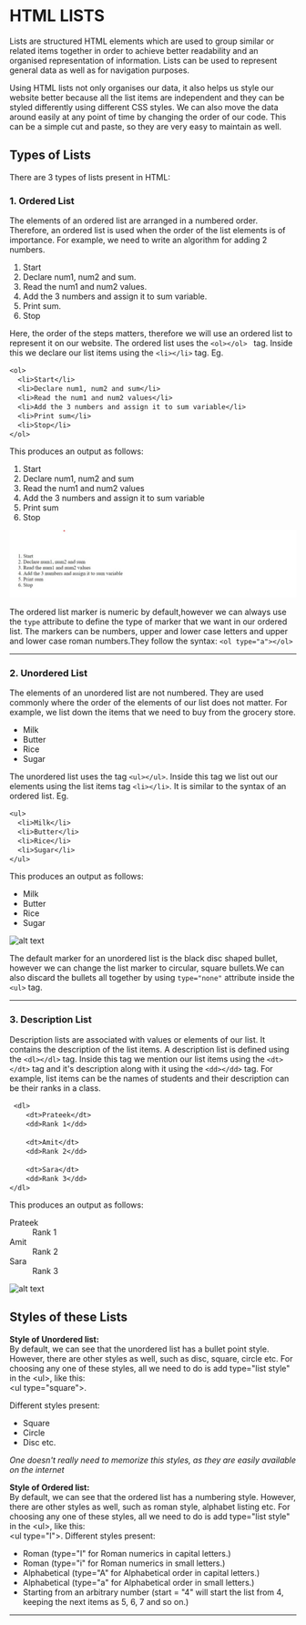 # HTML LISTS
Lists are structured HTML elements which are used to group similar or related items together in order to achieve better readability and an organised representation of information. Lists can be used to represent general data as well as for navigation purposes. 

Using HTML lists not only organises our data, it also helps us style our website better because all the list items are independent and they can be styled differently using different CSS styles. We can also move the data around easily at any point of time by changing the order of our code. This can be a simple cut and paste, so they are very 
easy to maintain as well.

## Types of Lists
There are 3 types of lists present in HTML:
### 1. Ordered List
The elements of an ordered list are arranged in a numbered order. Therefore, an ordered list is used when the order of the list elements is of importance. 
For example, we need to write an algorithm for adding 2 numbers.

1. Start
2. Declare num1, num2 and sum.
3. Read the num1 and num2 values.
4. Add the 3 numbers and assign it to sum variable.
5. Print sum.
6. Stop

Here, the order of the steps matters, therefore we will use an ordered list to represent it on our website. The ordered list uses the ``` <ol></ol>  ``` tag. Inside this we declare our list items using the ``` <li></li> ``` tag. 
Eg.
```
<ol>
  <li>Start</li>
  <li>Declare num1, num2 and sum</li>
  <li>Read the num1 and num2 values</li>
  <li>Add the 3 numbers and assign it to sum variable</li>
  <li>Print sum</li>
  <li>Stop</li>
</ol>
```


This produces an output as follows:
<ol>
  <li>Start</li>
  <li>Declare num1, num2 and sum</li>
  <li>Read the num1 and num2 values</li>
  <li>Add the 3 numbers and assign it to sum variable</li>
  <li>Print sum</li>
  <li>Stop</li>
</ol>

![alt text](assets/ol.jpg)

The ordered list marker is numeric by default,however we can always use the ```type``` attribute to define the type of marker that we want in our ordered list. The markers can be numbers, upper and lower case letters and upper and lower case roman numbers.They follow the syntax:
``` <ol type="a"></ol> ``` 

---

### 2. Unordered List
The elements of an unordered list are not numbered. They are used commonly where the order of the elements of our list does not matter. For example, we list down the items that we need to buy from the grocery store. 

- Milk
- Butter
- Rice
- Sugar

The unordered list uses the tag ``` <ul></ul> ```. Inside this tag we list out our elements using the list items tag ``` <li></li> ```. It is similar to the syntax of an ordered list.
Eg.
```
<ul>
  <li>Milk</li>
  <li>Butter</li>
  <li>Rice</li>
  <li>Sugar</li>
</ul>
```

This produces an output as follows:
<ul>
  <li>Milk</li>
  <li>Butter</li>
  <li>Rice</li>
  <li>Sugar</li>
</ul>

![alt text](assets/ul.jpg)

The default marker for an unordered list is the black disc shaped bullet, however we can change the list marker to circular, square bullets.We can also discard the bullets all together by using ``` type="none" ``` attribute inside the ``` <ul> ``` tag.

---

### 3. Description List
Description lists are associated with values or elements of our list. It contains the description of the list items. A description list is defined using the ``` <dl></dl> ``` tag. Inside this tag we mention our list items using the ``` <dt></dt> ``` tag and it's description along with it using the ``` <dd></dd> ``` tag.
For example, list items can be the names of students and their description can be their ranks in a class.


```
 <dl>
    <dt>Prateek</dt>
    <dd>Rank 1</dd>

    <dt>Amit</dt>
    <dd>Rank 2</dd>

    <dt>Sara</dt>
    <dd>Rank 3</dd>
</dl>
```

This produces an output as follows:
<dl>
    <dt>Prateek</dt>
    <dd>Rank 1</dd>
   <dt>Amit</dt>
    <dd>Rank 2</dd>
   <dt>Sara</dt>
    <dd>Rank 3</dd>
</dl>

![alt text](assets/dl.jpg)

## Styles of these Lists

**Style of Unordered list:** <br>
By default, we can see that the unordered list has a bullet point style. However, there are other styles as well, such as disc, square, circle etc. For choosing any one of these styles, all we need to do is add type="list style" in the &lt;ul&gt;, like this:
<br> &lt;ul type="square"&gt;.

Different styles present: 
- Square
- Circle
- Disc etc.

*One doesn't really need to memorize this styles, as they are easily available on the internet*

**Style of Ordered list:** <br>
By default, we can see that the ordered list has a numbering style. However, there are other styles as well, such as roman style, alphabet listing etc. For choosing any one of these styles, all we need to do is add type="list style" in the &lt;ul&gt;, like this:
<br> &lt;ul type="I"&gt;.
Different styles present: 
- Roman (type="I" for Roman numerics in capital letters.)
- Roman (type="i" for Roman numerics in small letters.)
- Alphabetical (type="A" for Alphabetical order in capital letters.)
- Alphabetical (type="a" for Alphabetical order in small letters.)
- Starting from an arbitrary number (start = "4" will start the list from 4, keeping the next items as 5, 6, 7 and so on.)

---

